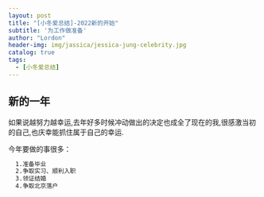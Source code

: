 ```yaml
---
layout: post
title: "[小冬爱总结]-2022新的开始"
subtitle: '为工作做准备'
author: "Lordon"
header-img: img/jassica/jessica-jung-celebrity.jpg
catalog: true
tags:
  - [小冬爱总结]
---
```


## 新的一年
如果说越努力越幸运,去年好多时候冲动做出的决定也成全了现在的我,很感激当初的自己,也庆幸能抓住属于自己的幸运.

今年要做的事很多：
```sh
  1.准备毕业
  2.争取实习、顺利入职
  3.领证结婚
  4.争取北京落户
```
<!-- 
受疫情影响山东首当其冲,返校失败遂奔赴北京争取shixi,顺利入职。

3月沈阳疫情严重封校,在老王疯狂push下熬过4月解脱。

5月初决定结束两个半月的shixi回到沈阳,此时北京疫情逐渐严重,只希望能进校顺利毕业。 -->